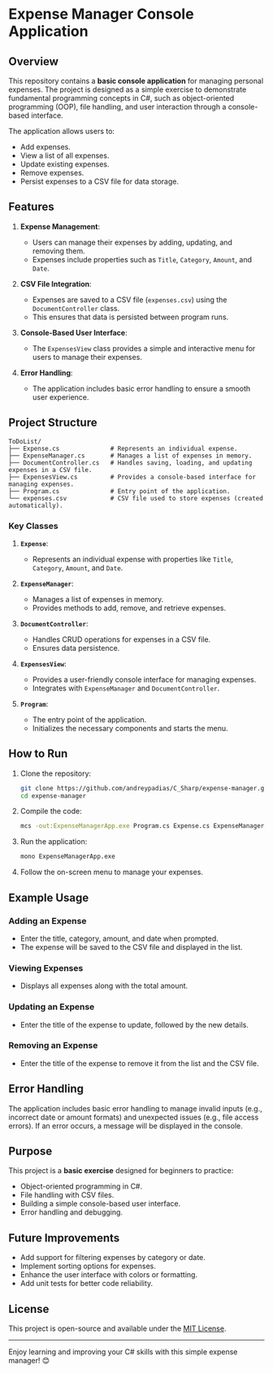 # Expense Manager Console Application

## Overview

This repository contains a **basic console application** for managing personal expenses. The project is designed as a simple exercise to demonstrate fundamental programming concepts in C#, such as object-oriented programming (OOP), file handling, and user interaction through a console-based interface.

The application allows users to:
- Add expenses.
- View a list of all expenses.
- Update existing expenses.
- Remove expenses.
- Persist expenses to a CSV file for data storage.

## Features

1. **Expense Management**:
   - Users can manage their expenses by adding, updating, and removing them.
   - Expenses include properties such as `Title`, `Category`, `Amount`, and `Date`.

2. **CSV File Integration**:
   - Expenses are saved to a CSV file (`expenses.csv`) using the `DocumentController` class.
   - This ensures that data is persisted between program runs.

3. **Console-Based User Interface**:
   - The `ExpensesView` class provides a simple and interactive menu for users to manage their expenses.

4. **Error Handling**:
   - The application includes basic error handling to ensure a smooth user experience.

## Project Structure

```
ToDoList/
├── Expense.cs              # Represents an individual expense.
├── ExpenseManager.cs       # Manages a list of expenses in memory.
├── DocumentController.cs   # Handles saving, loading, and updating expenses in a CSV file.
├── ExpensesView.cs         # Provides a console-based interface for managing expenses.
├── Program.cs              # Entry point of the application.
└── expenses.csv            # CSV file used to store expenses (created automatically).
```

### Key Classes

1. **`Expense`**:
   - Represents an individual expense with properties like `Title`, `Category`, `Amount`, and `Date`.

2. **`ExpenseManager`**:
   - Manages a list of expenses in memory.
   - Provides methods to add, remove, and retrieve expenses.

3. **`DocumentController`**:
   - Handles CRUD operations for expenses in a CSV file.
   - Ensures data persistence.

4. **`ExpensesView`**:
   - Provides a user-friendly console interface for managing expenses.
   - Integrates with `ExpenseManager` and `DocumentController`.

5. **`Program`**:
   - The entry point of the application.
   - Initializes the necessary components and starts the menu.

## How to Run

1. Clone the repository:
   ```bash
   git clone https://github.com/andreypadias/C_Sharp/expense-manager.git
   cd expense-manager
   ```

2. Compile the code:
   ```bash
   mcs -out:ExpenseManagerApp.exe Program.cs Expense.cs ExpenseManager.cs DocumentController.cs ExpensesView.cs
   ```

3. Run the application:
   ```bash
   mono ExpenseManagerApp.exe
   ```

4. Follow the on-screen menu to manage your expenses.

## Example Usage

### Adding an Expense
- Enter the title, category, amount, and date when prompted.
- The expense will be saved to the CSV file and displayed in the list.

### Viewing Expenses
- Displays all expenses along with the total amount.

### Updating an Expense
- Enter the title of the expense to update, followed by the new details.

### Removing an Expense
- Enter the title of the expense to remove it from the list and the CSV file.

## Error Handling

The application includes basic error handling to manage invalid inputs (e.g., incorrect date or amount formats) and unexpected issues (e.g., file access errors). If an error occurs, a message will be displayed in the console.

## Purpose

This project is a **basic exercise** designed for beginners to practice:
- Object-oriented programming in C#.
- File handling with CSV files.
- Building a simple console-based user interface.
- Error handling and debugging.

## Future Improvements

- Add support for filtering expenses by category or date.
- Implement sorting options for expenses.
- Enhance the user interface with colors or formatting.
- Add unit tests for better code reliability.

## License

This project is open-source and available under the [MIT License](LICENSE).

---

Enjoy learning and improving your C# skills with this simple expense manager! 😊